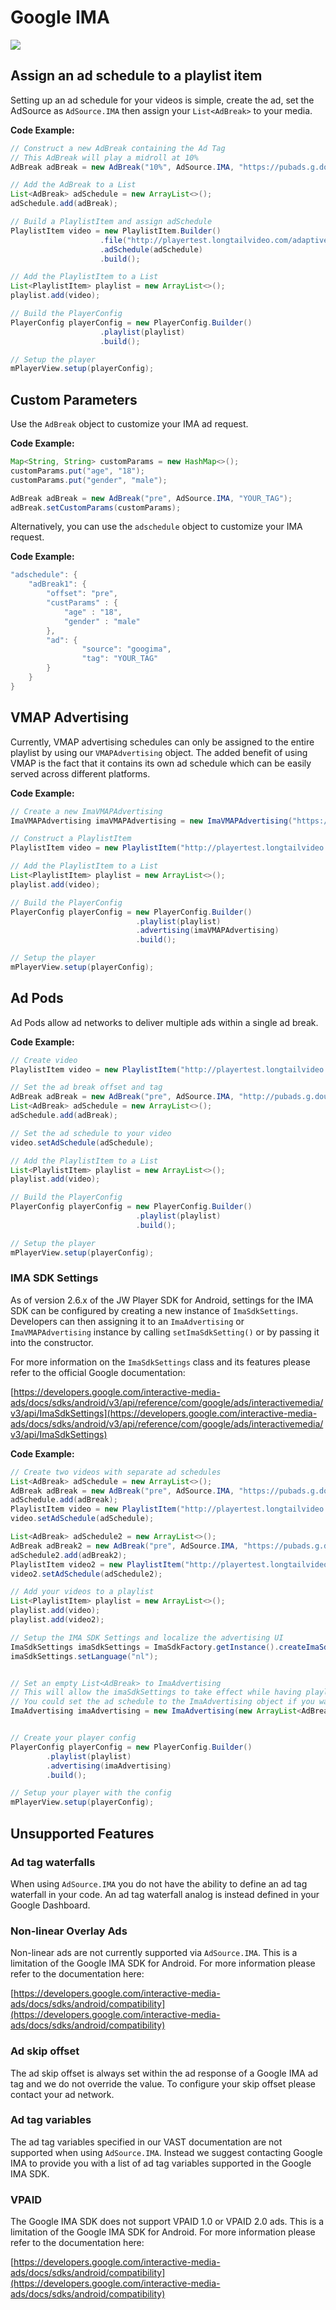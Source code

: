 # Google IMA

<img src="https://img.shields.io/badge/SDK-Android%20v3-0AAC29.svg?logo=android">

<!-- ## Overview
The JW Player SDK for Android is integrated with Google's IMA SDK v#ima_sdk_version# and supports VAST and VMAP advertising. In this document we will set up your project with Google Play Services Ads and demonstrate all supported features of the Google IMA implementation.

## Supported Features

* ImaSdkSettings
* Playlist level advertising
* Playlist item level advertising
* VMAP
* Ad Pods

## Setting up your project for Google IMA

### Building with Gradle
To use the Google IMA SDK you must add the following dependencies to your application's `build.gradle` file:

```groovy
compile 'com.longtailvideo.jwplayer:jwplayer-ima:#sdk_version_simple#'
```

### Building with AAR

Add the jwplayer-ima aar dependency to your project then add the following to your application's `build.gradle`

```groovy
compile 'com.google.android.gms:play-services-ads:#play_services_ads_version#'
compile 'com.google.ads.interactivemedia.v3:interactivemedia:#ima_sdk_version#'
```

## Assign an ad schedule to the entire playlist

As of version 2.6.x of the JW Player SDK for Android, you have the option of setting an ad schedule for the entire playlist by creating an `ImaAdvertising` object.

**Code Example:**

```java
// Create your ad schedule
List<AdBreak> adSchedule = new ArrayList<>();

AdBreak adBreak = new AdBreak("pre", AdSource.IMA, "https://pubads.g.doubleclick.net/gampad/ads?sz=640x480&iu=/124319096/external/single_ad_samples&ciu_szs=300x250&impl=s&gdfp_req=1&env=vp&output=vast&unviewed_position_start=1&cust_params=deployment%3Ddevsite%26sample_ct%3Dlinear&correlator=");

adSchedule.add(adBreak);

// Set your ad schedule to your advertising object
ImaAdvertising imaAdvertising = new ImaAdvertising(adSchedule);

// Create a playlist, you'll need this to build your player config
List<PlaylistItem> playlist = new ArrayList<>();

PlaylistItem video = new PlaylistItem("http://playertest.longtailvideo.com/adaptive/bipbop/gear4/prog_index.m3u8");
PlaylistItem video2 = new PlaylistItem("http://playertest.longtailvideo.com/jwpromo/jwpromo.m3u8");

playlist.add(video);
playlist.add(video2);

// Create your player config
PlayerConfig playerConfig = new PlayerConfig.Builder()
        .playlist(playlist)
        .advertising(imaAdvertising)
        .build();
        
// Setup your player with the config
mPlayerView.setup(playerConfig);
```

###Note:
The following methods have no effect on the `ImaAdvertising` object as the IMA advertising UI is inherited by the Google IMA SDK.

```java
imaAdvertising.setSkipOffset(3);
imaAdvertising.setAdMessage("Text that appears in the control bar");
imaAdvertising.setCueText("Text that appears when you hover over the ad marker");
imaAdvertising.setSkipMessage("Text that appears before skip is available");
imaAdvertising.setSkipText("Text that appears when skip is available");
```
-->
	
## Assign an ad schedule to a playlist item

Setting up an ad schedule for your videos is simple, create the ad, set the AdSource as `AdSource.IMA` then assign your `List<AdBreak>` to your media.

**Code Example:**

```java
// Construct a new AdBreak containing the Ad Tag
// This AdBreak will play a midroll at 10%
AdBreak adBreak = new AdBreak("10%", AdSource.IMA, "https://pubads.g.doubleclick.net/gampad/ads?sz=640x480&iu=/124319096/external/single_ad_samples&ciu_szs=300x250&impl=s&gdfp_req=1&env=vp&output=vast&unviewed_position_start=1&cust_params=deployment%3Ddevsite%26sample_ct%3Dlinear&correlator=");

// Add the AdBreak to a List
List<AdBreak> adSchedule = new ArrayList<>();
adSchedule.add(adBreak);

// Build a PlaylistItem and assign adSchedule
PlaylistItem video = new PlaylistItem.Builder()
					.file("http://playertest.longtailvideo.com/adaptive/bipbop/gear4/prog_index.m3u8")
					.adSchedule(adSchedule)
					.build();

// Add the PlaylistItem to a List 
List<PlaylistItem> playlist = new ArrayList<>();
playlist.add(video);

// Build the PlayerConfig
PlayerConfig playerConfig = new PlayerConfig.Builder()
					.playlist(playlist)
					.build();

// Setup the player
mPlayerView.setup(playerConfig);
```

## Custom Parameters

Use the `AdBreak` object to customize your IMA ad request.

**Code Example:**

```java
Map<String, String> customParams = new HashMap<>();
customParams.put("age", "18");
customParams.put("gender", "male");

AdBreak adBreak = new AdBreak("pre", AdSource.IMA, "YOUR_TAG");
adBreak.setCustomParams(customParams);
```

Alternatively, you can use the `adschedule` object to customize your IMA request.

**Code Example:**
 
```java
"adschedule": {
	"adBreak1": {
		"offset": "pre",
		"custParams" : {
			"age" : "18",
			"gender" : "male"
		},
		"ad": {
		        "source": "googima",
		        "tag": "YOUR_TAG"
		}
	}
}
```

## VMAP Advertising

Currently, VMAP advertising schedules can only be assigned to the entire playlist by using our `VMAPAdvertising` object. The added benefit of using VMAP is the fact that it contains its own ad schedule which can be easily served across different platforms.

**Code Example:**

```java
// Create a new ImaVMAPAdvertising
ImaVMAPAdvertising imaVMAPAdvertising = new ImaVMAPAdvertising("https://pubads.g.doubleclick.net/gampad/ads?sz=640x480&iu=/124319096/external/ad_rule_samples&ciu_szs=300x250&ad_rule=1&impl=s&gdfp_req=1&env=vp&output=vmap&unviewed_position_start=1&cust_params=deployment%3Ddevsite%26sample_ar%3Dpremidpostpod&cmsid=496&vid=short_onecue&correlator=");

// Construct a PlaylistItem
PlaylistItem video = new PlaylistItem("http://playertest.longtailvideo.com/adaptive/bipbop/gear4/prog_index.m3u8");

// Add the PlaylistItem to a List 
List<PlaylistItem> playlist = new ArrayList<>();
playlist.add(video);

// Build the PlayerConfig
PlayerConfig playerConfig = new PlayerConfig.Builder()
							.playlist(playlist)
							.advertising(imaVMAPAdvertising)
							.build();

// Setup the player
mPlayerView.setup(playerConfig);
```

## Ad Pods

Ad Pods allow ad networks to deliver multiple ads within a single ad break.

**Code Example:**

```java
// Create video
PlaylistItem video = new PlaylistItem("http://playertest.longtailvideo.com/adaptive/bipbop/gear4/prog_index.m3u8");

// Set the ad break offset and tag
AdBreak adBreak = new AdBreak("pre", AdSource.IMA, "http://pubads.g.doubleclick.net/gampad/ads?sz=640x480&iu=/124319096/external/ad_rule_samples&ciu_szs=300x250&ad_rule=1&impl=s&gdfp_req=1&env=vp&output=vmap&unviewed_position_start=1&cust_params=sample_ar%3Dpreonlybumper&cmsid=496&vid=short_onecue&correlator=");
List<AdBreak> adSchedule = new ArrayList<>();
adSchedule.add(adBreak);

// Set the ad schedule to your video
video.setAdSchedule(adSchedule);

// Add the PlaylistItem to a List 
List<PlaylistItem> playlist = new ArrayList<>();
playlist.add(video);

// Build the PlayerConfig
PlayerConfig playerConfig = new PlayerConfig.Builder()
							.playlist(playlist)
							.build();

// Setup the player
mPlayerView.setup(playerConfig);
```

### IMA SDK Settings

As of version 2.6.x of the JW Player SDK for Android, settings for the IMA SDK can be configured by creating a new instance of `ImaSdkSettings`. Developers can then assigning it to an `ImaAdvertising` or `ImaVMAPAdvertising` instance by calling `setImaSdkSetting()` or by passing it into the constructor.

For more information on the `ImaSdkSettings` class and its features please refer to the official Google documentation:

[https://developers.google.com/interactive-media-ads/docs/sdks/android/v3/api/reference/com/google/ads/interactivemedia/v3/api/ImaSdkSettings](https://developers.google.com/interactive-media-ads/docs/sdks/android/v3/api/reference/com/google/ads/interactivemedia/v3/api/ImaSdkSettings)

**Code Example:**

```java
// Create two videos with separate ad schedules
List<AdBreak> adSchedule = new ArrayList<>();
AdBreak adBreak = new AdBreak("pre", AdSource.IMA, "https://pubads.g.doubleclick.net/gampad/ads?sz=640x480&iu=/124319096/external/single_ad_samples&ciu_szs=300x250&impl=s&gdfp_req=1&env=vp&output=vast&unviewed_position_start=1&cust_params=deployment%3Ddevsite%26sample_ct%3Dlinear&correlator=");
adSchedule.add(adBreak);
PlaylistItem video = new PlaylistItem("http://playertest.longtailvideo.com/adaptive/bipbop/gear4/prog_index.m3u8");
video.setAdSchedule(adSchedule);

List<AdBreak> adSchedule2 = new ArrayList<>();
AdBreak adBreak2 = new AdBreak("pre", AdSource.IMA, "https://pubads.g.doubleclick.net/gampad/ads?sz=640x480&iu=/124319096/external/single_ad_samples&ciu_szs=300x250&impl=s&gdfp_req=1&env=vp&output=vast&unviewed_position_start=1&cust_params=deployment%3Ddevsite%26sample_ct%3Dskippablelinear&correlator=");
adSchedule2.add(adBreak2);
PlaylistItem video2 = new PlaylistItem("http://playertest.longtailvideo.com/jwpromo/jwpromo.m3u8");
video2.setAdSchedule(adSchedule2);

// Add your videos to a playlist
List<PlaylistItem> playlist = new ArrayList<>();
playlist.add(video);
playlist.add(video2);

// Setup the IMA SDK Settings and localize the advertising UI
ImaSdkSettings imaSdkSettings = ImaSdkFactory.getInstance().createImaSdkSettings();
imaSdkSettings.setLanguage("nl");


// Set an empty List<AdBreak> to ImaAdvertising
// This will allow the imaSdkSettings to take effect while having playlist item specific ad schedules
// You could set the ad schedule to the ImaAdvertising object if you want the same schedule for each item
ImaAdvertising imaAdvertising = new ImaAdvertising(new ArrayList<AdBreak>(), imaSdkSettings);


// Create your player config
PlayerConfig playerConfig = new PlayerConfig.Builder()
		.playlist(playlist)
		.advertising(imaAdvertising)
		.build();

// Setup your player with the config
mPlayerView.setup(playerConfig);
```

## Unsupported Features

### Ad tag waterfalls

When using `AdSource.IMA` you do not have the ability to define an ad tag waterfall in your code. An ad tag waterfall analog is instead defined in your Google Dashboard.

### Non-linear Overlay Ads

Non-linear ads are not currently supported via `AdSource.IMA`. This is a limitation of the Google IMA SDK for Android. For more information please refer to the documentation here:

[https://developers.google.com/interactive-media-ads/docs/sdks/android/compatibility](https://developers.google.com/interactive-media-ads/docs/sdks/android/compatibility)

### Ad skip offset

The ad skip offset is always set within the ad response of a Google IMA ad tag and we do not override the value. To configure your skip offset please contact your ad network.

### Ad tag variables

The ad tag variables specified in our VAST documentation are not supported when using `AdSource.IMA`. Instead we suggest contacting Google IMA to provide you with a list of ad tag variables supported in the Google IMA SDK.

### VPAID

The Google IMA SDK does not support VPAID 1.0 or VPAID 2.0 ads. This is a limitation of the Google IMA SDK for Android. For more information please refer to the documentation here:

[https://developers.google.com/interactive-media-ads/docs/sdks/android/compatibility](https://developers.google.com/interactive-media-ads/docs/sdks/android/compatibility)
